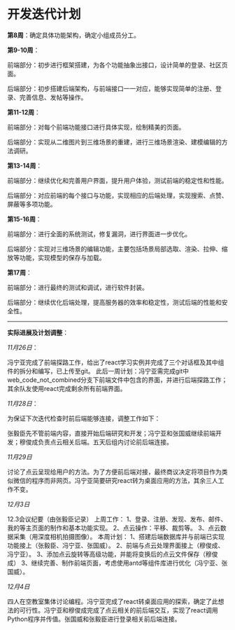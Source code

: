 # 开发迭代计划

**第8周**：确定具体功能架构，确定小组成员分工。

**第9-10周**：

前端部分：初步进行框架搭建，为各个功能抽象出接口，设计简单的登录、社区页面。

后端部分：初步搭建后端架构，与前端接口一一对应，能够实现简单的注册、登录、完善信息、发帖等操作。

**第11-12周**：

前端部分：对每个前端功能接口进行具体实现，绘制精美的页面。

后端部分：实现从二维图片到三维场景的重建，进行三维场景渲染、建模编辑的方法调研。

**第13-14周**：

前端部分：继续优化和完善用户界面，提升用户体验，测试前端的稳定性和性能。

后端部分：对应前端的每个接口与功能，实现相应的后端处理，实现搜索、点赞、屏蔽等多项功能。

**第15-16周**：

前端部分：进行全面的系统测试，修复漏洞，进行界面进一步优化。

后端部分：实现对三维场景的编辑功能，主要包括场景局部选取、渲染、拉伸、缩放等功能，实现模型的保存与加载。

**第17周**：

前端部分：进行最终的测试和调试，进行软件封装。

后端部分：继续优化后端处理，提高服务器的效率和稳定性，测试后端的性能和安全性。

** **

**实际进展及计划调整**：

*11月26日*：

冯宁亚完成了前端探路工作，给出了react学习实例并完成了三个对话框及其中组件的拆分和编写，已上传至git。
此后一周计划：冯宁亚需完成git中web_code_not_combined分支下前端文件中包含的界面，并进行后端探路工作；其余队友使用react完成剩余所有前端界面。

*11月28日*：

为保证下次迭代检查时前后端能够连接，调整工作如下：

张毅臣先不管前端内容，直接开始后端研究和开发；冯宁亚和张国威继续前端开发；穆俊成负责点云相关后端。五天后组内讨论前后端连接。

*11月29日*

讨论了点云呈现给用户的方法。为了方便前后端对接，最终商议决定将项目作为类似微信的程序而非网页。冯宁亚简要研究react转为桌面应用的方法，其余三人工作不变。

*12月3日*

12.3会议纪要（由张毅臣记录） 上周工作： 1、登录、注册、发现、发布、邮件、我的等主页面的制作和基本功能实现。 2、点云操作：平移、裁剪等。 3、点云数据采集（用深度相机拍摄图像）。 本周计划： 1、搭建后端数据库并与前端已实现功能接上（张毅臣、冯宁亚、张国威）。 2、前端与点云处理界面接上（穆俊成、冯宁亚）。 3、添加点云旋转等高级功能，并能将变换后的点云文件保存（穆俊成） 3、继续完善、制作前端页面，考虑使用antd等组件库进行优化（冯宁亚、张国威）。

*12月4日*

四人在空教室集体讨论编程。冯宁亚完成了react转桌面应用的探索，确定了此想法的可行性。冯宁亚和穆俊成完成了点云相关的前后端交互，实现了react调用Python程序并传值。张国威和张毅臣进行登录相关前后端连接。
